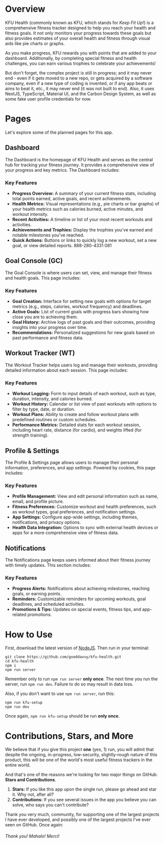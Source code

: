# Overview

KFU Health (commonly known as KFU, which stands for _Keep Fit Up!_) is a comprehensive fitness tracker designed to help you reach your health and fitness goals. It not only monitors your progress towards these goals but also provides estimates of your overall health and fitness through visual aids like pie charts or graphs.

As you make progress, KFU rewards you with points that are added to your dashboard. Additionally, by completing special fitness and health challenges, you can earn various trophies to celebrate your achievements!

But don't forget, the complex project is still in progress; and it may never end - even if it gets moved to a new repo, or gets acquired by a software company, even if a new type of coding is invented, or if any app beats or aims to beat it, etc., it may never end (it was not built to end). Also, it uses NextJS, TypeScript, Material UI, and the Carbon Design System, as well as some fake user profile credentials for now.

# Pages

Let's explore some of the planned pages for this app.

## Dashboard

The Dashboard is the homepage of KFU Health and serves as the central hub for tracking your fitness journey. It provides a comprehensive view of your progress and key metrics. The Dashboard includes:

### Key Features

- **Progress Overview:** A summary of your current fitness stats, including total points earned, active goals, and recent achievements.
- **Health Metrics:** Visual representations (e.g., pie charts or bar graphs) of your health metrics such as calories burned, active minutes, and workout intensity.
- **Recent Activities:** A timeline or list of your most recent workouts and activities.
- **Achievements and Trophies:** Display the trophies you've earned and notable milestones you've reached.
- **Quick Actions:** Buttons or links to quickly log a new workout, set a new goal, or view detailed reports. 888-280-4331 081

## Goal Console (GC)

The Goal Console is where users can set, view, and manage their fitness and health goals. This page includes:

### Key Features

- **Goal Creation:** Interface for setting new goals with options for target metrics (e.g., steps, calories, workout frequency) and deadlines.
- **Active Goals:** List of current goals with progress bars showing how close you are to achieving them.
- **Goal History:** Archive logs of past goals and their outcomes, providing insights into your progress over time.
- **Recommendations:** Personalized suggestions for new goals based on past performance and fitness data.

## Workout Tracker (WT)

The Workout Tracker helps users log and manage their workouts, providing detailed information about each session. This page includes:

### Key Features

- **Workout Logging:** Form to input details of each workout, such as type, duration, intensity, and calories burned.
- **Workout History:** Calendar or list view of past workouts with options to filter by type, date, or duration.
- **Workout Plans:** Ability to create and follow workout plans with predefined routines or custom schedules.
- **Performance Metrics:** Detailed stats for each workout session, including heart rate, distance (for cardio), and weights lifted (for strength training).

## Profile & Settings

The Profile & Settings page allows users to manage their personal information, preferences, and app settings. Powered by cookies, this page includes:

### Key Features

- **Profile Management:** View and edit personal information such as name, email, and profile picture.
- **Fitness Preferences:** Customize workout and health preferences, such as workout types, goal preferences, and notification settings.
- **App Settings:** Configure app-wide settings, including themes, notifications, and privacy options.
- **Health Data Integration:** Options to sync with external health devices or apps for a more comprehensive view of fitness data.

## Notifications

The Notifications page keeps users informed about their fitness journey with timely updates. This section includes:

### Key Features

- **Progress Alerts:** Notifications about achieving milestones, reaching goals, or earning points.
- **Reminders:** Customizable reminders for upcoming workouts, goal deadlines, and scheduled activities.
- **Promotions & Tips:** Updates on special events, fitness tips, and app-related promotions.

# How to Use

First, download the latest version of [NodeJS](http://nodejs.org/). Then run in your terminal:

```
git clone https://github.com/gooddavvy/kfu-health.git
cd kfu-health
npm i
npm run server
```

Remember only to run `npm run server` **only once**. The next time you run the server, run `npm run dev`. Failure to do so may result in data loss.

Also, if you don't want to use `npm run server`, run this:

```
npm run kfu-setup
npm run dev
```

Once again, `npm run kfu-setup` should be run **only once**.

# Contributions, Stars, and More

We believe that if you give this project **one** (yes, 1) run, you will admit that despite the ongoing, in-progress, low-security, slightly-rough nature of this product, this will be one of the world's most useful fitness trackers in the entire world.

And that's one of the reasons we're looking for two major things on GitHub: **Stars and Contributions**.

1. **Stars:** If you like this app upon the single run, please go ahead and star it. Why not, after all?
2. **Contributions:** If you see several issues in the app you believe you can solve, who says you can't contribute?

Thank you very much, community, for supporting one of the largest projects I have ever developed, and possibly one of the largest projects I've ever seen on GitHub. Once again:

###### Thank you! Mahalo! Merci!
